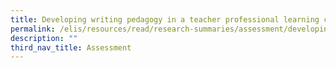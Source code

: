 ```yaml
---
title: Developing writing pedagogy in a teacher professional learning community
permalink: /elis/resources/read/research-summaries/assessment/developing-writing-pedagogy-in-learning-community/
description: ""
third_nav_title: Assessment
---
```

